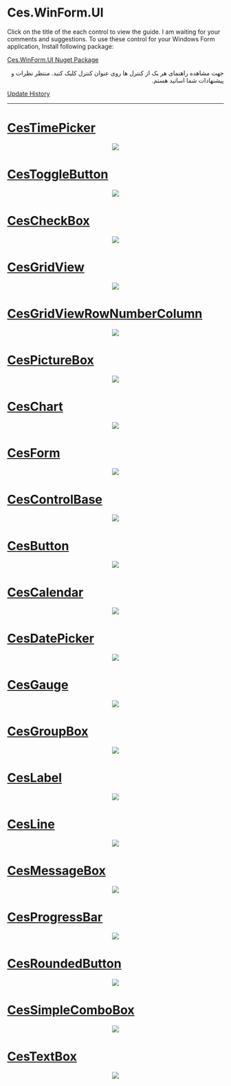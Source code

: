# Ces.WinForm.UI

<p>Click on the title of the each control to view the guide. I am waiting for your comments and suggestions. To use these control for your Windows Form application, Install following package:</p>
<a href="https://www.nuget.org/packages/Ces.WinForm.UI/">Ces.WinForm.UI Nuget Package</a>

<div dir="rtl">
  <p>جهت مشاهده راهنمای هر یک از کنترل ها روی عنوان کنترل کلیک کنید. منتظر نظرات و پیشنهادات شما اساتید هستم.</p>
</div>


  <a href="https://github.com/CesSolutions/Ces.WinForm.UI/wiki">Update History</a>


***

<h1>
<a href="https://github.com/CesSolutions/Ces.WinForm.UI/wiki/CesTimePicker">CesTimePicker</a>
</h1>
<div align="center">
<img src="https://github.com/CesSolutions/Ces.WinForm.UI/assets/74654532/4a8f0204-476f-4e30-9590-89906c7f439d">
</div>


<h1>
<a href="https://github.com/CesSolutions/Ces.WinForm.UI/wiki/CesToggleButton">CesToggleButton</a>
</h1>
<div align="center">
<img src="https://github.com/CesSolutions/Ces.WinForm.UI/assets/74654532/2b9e125d-e689-41e8-a46d-fc44dfad1d20">
</div>


<h1>
<a href="https://github.com/CesSolutions/Ces.WinForm.UI/wiki/CesCheckBox">CesCheckBox</a>
</h1>
<div align="center">
<img src="https://github.com/CesSolutions/Ces.WinForm.UI/assets/74654532/a0d6c0c9-7560-4127-b64e-f172f00ed17c">
</div>

<h1>
<a href="https://github.com/CesSolutions/Ces.WinForm.UI/wiki/CesGridView">CesGridView</a>
</h1>
<div align="center">
<img src="https://github.com/CesSolutions/Ces.WinForm.UI/assets/74654532/8ed99f29-9d47-4045-9a27-081d62791dfb">
</div>

<h1>
<a href="https://github.com/CesSolutions/Ces.WinForm.UI/wiki/CesGridViewRowNumberColumn">CesGridViewRowNumberColumn</a>
</h1>
<div align="center">
<img src="https://github.com/CesSolutions/Ces.WinForm.UI/assets/74654532/221070df-0a80-4cb8-bdfb-d63720b9b435">
</div>


<h1>
<a href="https://github.com/CesSolutions/Ces.WinForm.UI/wiki/CesPictureBox">CesPictureBox</a>
</h1>
<div align="center">
<img src="https://github.com/CesSolutions/Ces.WinForm.UI/assets/74654532/f4f034cb-03b1-4636-aa99-12273d7272d3">
</div>

  <h1>
<a href="https://github.com/CesSolutions/Ces.WinForm.UI/wiki/CesChart">CesChart</a>
</h1>
<div align="center">
<img src="https://github.com/CesSolutions/Ces.WinForm.UI/assets/74654532/c5feb081-8ee3-4698-aa46-186e65eaeac2">
</div>


<h1>
<a href="https://github.com/CesSolutions/Ces.WinForm.UI/wiki/CesForm">CesForm</a>
</h1>
<div align="center">
<img src="https://github.com/CesSolutions/Ces.WinForm.UI/assets/74654532/c3fd8eda-1acd-404e-8300-237e054ee5d2">
</div>
  
<h1>
<a href="https://github.com/CesSolutions/Ces.WinForm.UI/wiki/CesControlBase">CesControlBase</a>
</h1>
<div align="center">
<img src="https://github.com/CesSolutions/Ces.WinForm.UI/assets/74654532/c4f5ac05-937b-4a49-aecf-9bf090f7d1b1">
</div>

<h1>
<a href="https://github.com/CesSolutions/Ces.WinForm.UI/wiki/CesButton">CesButton</a>
</h1>
<div align="center">
<img src="https://github.com/CesSolutions/Ces.WinForm.UI/assets/74654532/7b346df1-9c99-4797-8cd7-d63c0cf700d0">
</div>

<h1>
<a href="https://github.com/CesSolutions/Ces.WinForm.UI/wiki/CesCalendar">CesCalendar</a>
</h1>
<div align="center" >
<img src="https://github.com/CesSolutions/Ces.WinForm.UI/assets/74654532/6dfe5039-7852-4a12-8a8b-5518f02fae0d">
</div>

<h1>
<a href="https://github.com/CesSolutions/Ces.WinForm.UI/wiki/CesDatePicker">CesDatePicker</a>
</h1>
<div align="center">
<img src="https://github.com/CesSolutions/Ces.WinForm.UI/assets/74654532/30957af4-ca18-417a-91a4-236808a1f153">
</div>

<h1>
<a href="https://github.com/CesSolutions/Ces.WinForm.UI/wiki/CesGauge">CesGauge</a>
</h1>
<div align="center">
<img src="https://github.com/CesSolutions/Ces.WinForm.UI/assets/74654532/e2ce0ee0-18b7-42c4-a5ea-1f766099e442">
</div>

<h1>
<a href="https://github.com/CesSolutions/Ces.WinForm.UI/wiki/CesGroupBox">CesGroupBox</a>
</h1>
<div align="center">
<img src="https://github.com/CesSolutions/Ces.WinForm.UI/assets/74654532/5b09ba51-917e-458d-943a-461e35b39b1e">
</div>

<h1>
<a href="https://github.com/CesSolutions/Ces.WinForm.UI/wiki/CesLabel">CesLabel</a>
</h1>
<div align="center">
<img src="https://github.com/CesSolutions/Ces.WinForm.UI/assets/74654532/96410531-a1e7-4041-bf95-8ce27d7e7c4d">
</div>

<h1>
<a href="https://github.com/CesSolutions/Ces.WinForm.UI/wiki/CesLine">CesLine</a>
</h1>
<div align="center">
<img src="https://github.com/CesSolutions/Ces.WinForm.UI/assets/74654532/9fff5a54-0c1e-46f1-94c4-cb7466865ab6">
</div>

<h1>
<a href="https://github.com/CesSolutions/Ces.WinForm.UI/wiki/CesMessageBox">CesMessageBox</a>
</h1>
<div align="center">
<img src="https://github.com/CesSolutions/Ces.WinForm.UI/assets/74654532/52388704-2a20-4557-ac43-1e79b978f166">
</div>

<h1>
<a href="https://github.com/CesSolutions/Ces.WinForm.UI/wiki/CesProgressBar">CesProgressBar</a>
</h1>
<div align="center">
<img src="https://github.com/CesSolutions/Ces.WinForm.UI/assets/74654532/fd89f5e9-92f1-474a-87f4-497966d34bb8">
</div>

<h1>
<a href="https://github.com/CesSolutions/Ces.WinForm.UI/wiki/CesRoundedButton">CesRoundedButton</a>
</h1>
<div align="center">
<img src="https://github.com/CesSolutions/Ces.WinForm.UI/assets/74654532/75c76fc1-c70a-4652-8780-f6999eb417c4">
</div>

<h1>
<a href="https://github.com/CesSolutions/Ces.WinForm.UI/wiki/CesSimpleComboBox">CesSimpleComboBox</a>
</h1>
<div align="center">
<img src="https://github.com/CesSolutions/Ces.WinForm.UI/assets/74654532/ebe0de40-83bf-4478-9944-cc3f7ea2565f">
</div>

<h1>
<a href="https://github.com/CesSolutions/Ces.WinForm.UI/wiki/CesTextBox">CesTextBox</a>
</h1>
<div align="center">
<img src="https://github.com/CesSolutions/Ces.WinForm.UI/assets/74654532/d72ce734-709d-42dc-aa4b-38428234c84f">
</div>

